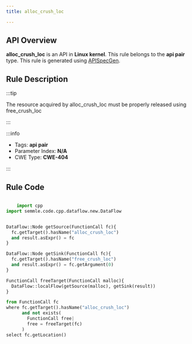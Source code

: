 ```yaml
---
title: alloc_crush_loc

---
```



## API Overview
**alloc_crush_loc** is an API in **Linux kernel**. This rule belongs to the **api pair** type. This rule is generated using [APISpecGen](../../tools/APISpecGen).
## Rule Description

:::tip

The resource acquired by alloc_crush_loc must be properly released using free_crush_loc

:::

:::info

- Tags: **api pair**
- Parameter Index: **N/A**
- CWE Type: **CWE-404**

:::

## Rule Code
```python

    import cpp
import semmle.code.cpp.dataflow.new.DataFlow


DataFlow::Node getSource(FunctionCall fc){
  fc.getTarget().hasName("alloc_crush_loc")
  and result.asExpr() = fc
}

DataFlow::Node getSink(FunctionCall fc){
  fc.getTarget().hasName("free_crush_loc")
  and result.asExpr() = fc.getArgument(0)
}

FunctionCall freeTarget(FunctionCall malloc){
  DataFlow::localFlow(getSource(malloc), getSink(result))
}

from FunctionCall fc
where fc.getTarget().hasName("alloc_crush_loc")
      and not exists(
        FunctionCall free| 
        free = freeTarget(fc)
      )
select fc.getLocation()

    
```